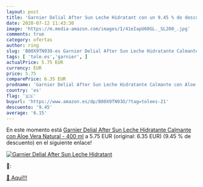 ```yaml
---
layout: post
title: 'Garnier Delial After Sun Leche Hidratant con un 9.45 % de descuento'
date: 2020-07-12 11:43:30
image: 'https://m.media-amazon.com/images/I/41eIapU60GL._SL200_.jpg'
comments: true
category: ofertas
author: ring
slug: 'B00X9TN93O-es Garnier Delial After Sun Leche Hidratante Calmante con...'
tags: [ 'tole.es','garnier', ]
actualPrice: 5.75 EUR
currency: EUR
price: 5.75
comparePrice: 6.35 EUR
prodname: 'Garnier Delial After Sun Leche Hidratante Calmante con Aloe Vera Natural - 400 ml'
country: 'es'
flag: '🇪🇸'
buyurl: 'https://www.amazon.es/dp/B00X9TN93O/?tag=tolees-21'
descuento: '9.45'
average: '6.15'
---
```


En este momento está [Garnier Delial After Sun Leche Hidratante Calmante con Aloe Vera Natural - 400 ml](https://www.amazon.es/dp/B00X9TN93O/?tag=tolees-21) a 5.75 EUR (original: 6.35 EUR) (9.45 %  de descuento) en el siguiente enlace!

[![Garnier Delial After Sun Leche Hidratant](https://m.media-amazon.com/images/I/41eIapU60GL._SL200_.jpg)](https://www.amazon.es/dp/B00X9TN93O/?tag=tolees-21)

🔎:


[🛒 Aquí!!!](https://www.amazon.es/dp/B00X9TN93O/?tag=tolees-21)
